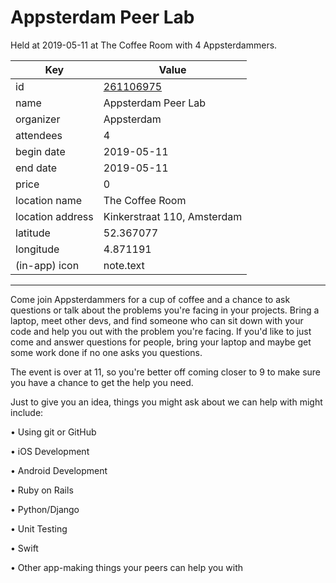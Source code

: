 # Appsterdam Peer Lab
Held at 2019-05-11 at The Coffee Room with 4 Appsterdammers.
        
|Key|Value
|---|---|
|id|[261106975](https://www.meetup.com/appsterdam/events/261106975/)|
|name|Appsterdam Peer Lab|
|organizer|Appsterdam|
|attendees|4|
|begin date|2019-05-11|
|end date|2019-05-11|
|price|0|
|location name|The Coffee Room|
|location address|Kinkerstraat 110, Amsterdam|
|latitude|52.367077|
|longitude|4.871191|
|(in-app) icon|note.text|

---

Come join Appsterdammers for a cup of coffee and a chance to ask questions or talk about the problems you're facing in your projects. Bring a laptop, meet other devs, and find someone who can sit down with your code and help you out with the problem you're facing. If you'd like to just come and answer questions for people, bring your laptop and maybe get some work done if no one asks you questions.

The event is over at 11, so you're better off coming closer to 9 to make sure you have a chance to get the help you need.

Just to give you an idea, things you might ask about we can help with might include:

• Using git or GitHub

• iOS Development

• Android Development

• Ruby on Rails

• Python/Django

• Unit Testing

• Swift

• Other app-making things your peers can help you with


